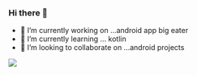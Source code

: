 ### Hi there 👋
- 🔭 I’m currently working on ...android app big eater 
- 🌱 I’m currently learning ... kotlin
- 👯 I’m looking to collaborate on ...android projects
<img src="https://upload.wikimedia.org/wikipedia/commons/thumb/3/34/Android_Studio_icon.svg/1024px-Android_Studio_icon.svg.png">
<!--
**anfaas1618/anfaas1618** is a ✨ _special_ ✨ repository because its `README.md` (this file) appears on your GitHub profile.
<img src="https://upload.wikimedia.org/wikipedia/commons/thumb/3/34/Android_Studio_icon.svg/1024px-Android_Studio_icon.svg.png">
Here are some ideas to get you started:

- 🔭 I’m currently working on ...android app big eater 
- 🌱 I’m currently learning ... kotlin
- 👯 I’m looking to collaborate on ...android projects
- 🤔 I’m looking for help with ...
- 💬 Ask me about ...
- 📫 How to reach me: ...
- 😄 Pronouns: ...
- ⚡ Fun fact: ...
-->
